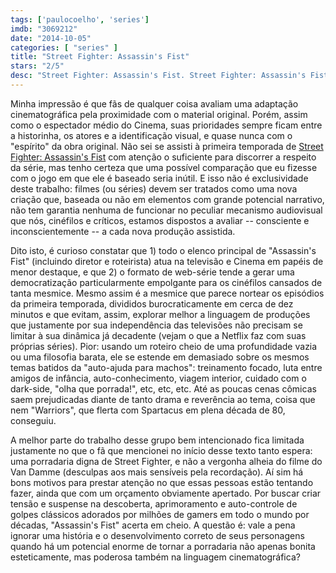 ```yaml
---
tags: ['paulocoelho', 'series']
imdb: "3069212"
date: "2014-10-05"
categories: [ "series" ]
title: "Street Fighter: Assassin's Fist"
stars: "2/5"
desc: "Street Fighter: Assassin's Fist. Street Fighter: Assassin's Fist (UK, 2014). Dirigido por Joey Ansah. Escrito por Joey Ansah, Christian Howard. Com Togo Igawa, Christian Howard, Mike Moh, Akira Koieyama, Shogen, Gaku Space, Joey Ansah, Hyunri."
---
```

Minha impressão é que fãs de qualquer coisa avaliam uma adaptação cinematográfica pela proximidade com o material original. Porém, assim como o espectador médio do Cinema, suas prioridades sempre ficam entre a historinha, os atores e a identificação visual, e quase nunca com o "espírito" da obra original. Não sei se assisti à primeira temporada de [Street Fighter: Assassin's Fist](/street-fighter-assassins-fist) com atenção o suficiente para discorrer a respeito da série, mas tenho certeza que uma possível comparação que eu fizesse com o jogo em que ele é baseado seria inútil. E isso não é exclusividade deste trabalho: filmes (ou séries) devem ser tratados como uma nova criação que, baseada ou não em elementos com grande potencial narrativo, não tem garantia nenhuma de funcionar no peculiar mecanismo audiovisual que nós, cinéfilos e críticos, estamos dispostos a avaliar -- consciente e inconscientemente -- a cada nova produção assistida.

Dito isto, é curioso constatar que 1) todo o elenco principal de "Assassin's Fist" (incluindo diretor e roteirista) atua na televisão e Cinema em papéis de menor destaque, e que 2) o formato de web-série tende a gerar uma democratização particularmente empolgante para os cinéfilos cansados de tanta mesmice. Mesmo assim é a mesmice que parece nortear os episódios da primeira temporada, divididos burocraticamente em cerca de dez minutos e que evitam, assim, explorar melhor a linguagem de produções que justamente por sua independência das televisões não precisam se limitar à sua dinâmica já decadente (vejam o que a Netflix faz com suas próprias séries). Pior: usando um roteiro cheio de uma profundidade vazia ou uma filosofia barata, ele se estende em demasiado sobre os mesmos temas batidos da "auto-ajuda para machos": treinamento focado, luta entre amigos de infância, auto-conhecimento, viagem interior, cuidado com o dark-side, "olha que porrada!", etc, etc, etc. Até as poucas cenas cômicas saem prejudicadas diante de tanto drama e reverência ao tema, coisa que nem "Warriors", que flerta com Spartacus em plena década de 80, conseguiu.

A melhor parte do trabalho desse grupo bem intencionado fica limitada justamente no que o fã que mencionei no início desse texto tanto espera: uma porradaria digna de Street Fighter, e não a vergonha alheia do filme do Van Damme (desculpas aos mais sensíveis pela recordação). Aí sim há bons motivos para prestar atenção no que essas pessoas estão tentando fazer, ainda que com um orçamento obviamente apertado. Por buscar criar tensão e suspense na descoberta, aprimoramento e auto-controle de golpes clássicos adorados por milhões de gamers em todo o mundo por décadas, "Assassin's Fist" acerta em cheio. A questão é: vale a pena ignorar uma história e o desenvolvimento correto de seus personagens quando há um potencial enorme de tornar a porradaria não apenas bonita esteticamente, mas poderosa também na linguagem cinematográfica?
